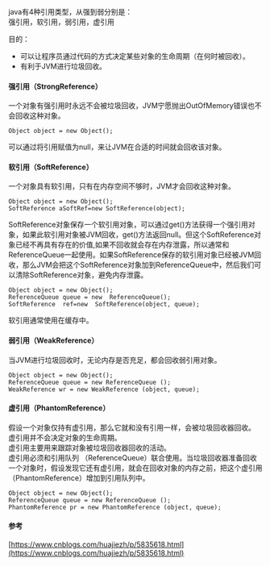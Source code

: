 java有4种引用类型，从强到弱分别是：  
强引用，软引用，弱引用，虚引用

目的：
- 可以让程序员通过代码的方式决定某些对象的生命周期（在何时被回收）。
- 有利于JVM进行垃圾回收。

#### 强引用（StrongReference）
一个对象有强引用时永远不会被垃圾回收，JVM宁愿抛出OutOfMemory错误也不会回收这种对象。
```
Object object = new Object();
```
可以通过将引用赋值为null，来让JVM在合适的时间就会回收该对象。

#### 软引用（SoftReference）
一个对象具有软引用，只有在内存空间不够时，JVM才会回收这种对象。
```
Object object = new Object();
SoftReference aSoftRef=new SoftReference(object);
```
SoftReference对象保存一个软引用对象，可以通过get()方法获得一个强引用对象，如果此软引用对象被JVM回收，get()方法返回null。但这个SoftReference对象已经不再具有存在的价值,如果不回收就会存在内存泄露，所以通常和ReferenceQueue一起使用。如果SoftReference保存的软引用对象已经被JVM回收，那么JVM会把这个SoftReference对象加到ReferenceQueue中，然后我们可以清除SoftReference对象，避免内存泄露。
```
Object object = new Object();
ReferenceQueue queue = new  ReferenceQueue();  
SoftReference  ref=new  SoftReference(object, queue); 
```
软引用通常使用在缓存中。

#### 弱引用（WeakReference）
当JVM进行垃圾回收时，无论内存是否充足，都会回收弱引用对象。
```
Object object = new Object();
ReferenceQueue queue = new ReferenceQueue ();
WeakReference wr = new WeakReference (object, queue);
```

#### 虚引用（PhantomReference）
假设一个对象仅持有虚引用，那么它就和没有引用一样，会被垃圾回收器回收。  
虚引用并不会决定对象的生命周期。  
虚引用主要用来跟踪对象被垃圾回收器回收的活动。  
虚引用必须和引用队列 （ReferenceQueue）联合使用。当垃圾回收器准备回收一个对象时，假设发现它还有虚引用，就会在回收对象的内存之前，把这个虚引用（PhantomReference）增加到引用队列中。
```
Object object = new Object();
ReferenceQueue queue = new ReferenceQueue ();
PhantomReference pr = new PhantomReference (object, queue);
```

#### 参考
[https://www.cnblogs.com/huajiezh/p/5835618.html](https://www.cnblogs.com/huajiezh/p/5835618.html)  
